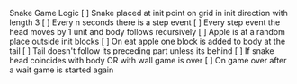 Snake Game Logic
[ ] Snake placed at init point on grid in init direction with length 3
[ ] Every n seconds there is a step event
[ ] Every step event the head moves by 1 unit and body follows recursively
[ ] Apple is at a random place outside init blocks
[ ] On eat apple one block is added to body at the tail
[ ] Tail doesn't follow its preceding part unless its behind
[ ] If snake head coincides with body OR with wall game is over
[ ] On game over after a wait game is started again